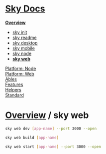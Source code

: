 <!--- This sky web was auto-generated using "npx sky readme" --> 

# [Sky Docs](/README.md)

**[Overview](..%2F..%2F..%2Fdocs%2Foverview%2FOverview.md)**   
* [sky init](..%2F..%2F..%2Fdocs%2Foverview%2F1.sky-init%2Fsky%20init.md)
* [sky readme](..%2F..%2F..%2Fdocs%2Foverview%2F2.sky-readme%2Fsky%20readme.md)
* [sky desktop](..%2F..%2F..%2Fdocs%2Foverview%2Fsky-desktop%2Fsky%20desktop.md)
* [sky mobile](..%2F..%2F..%2Fdocs%2Foverview%2Fsky-mobile%2Fsky%20mobile.md)
* [sky node](..%2F..%2F..%2Fdocs%2Foverview%2Fsky-node%2Fsky%20node.md)
* **[sky web](..%2F..%2F..%2Fdocs%2Foverview%2Fsky-web%2Fsky%20web.md)**
  
[Platform: Node](..%2F..%2F..%2F%40node%2FPlatform%3A%20Node.md)   
[Platform: Web](..%2F..%2F..%2F%40web%2FPlatform%3A%20Web.md)   
[Ables](..%2F..%2F..%2Fables%2FAbles.md)   
[Features](..%2F..%2F..%2Ffeatures%2FFeatures.md)   
[Helpers](..%2F..%2F..%2Fhelpers%2FHelpers.md)   
[Standard](..%2F..%2F..%2Fstandard%2FStandard.md)   

# [Overview](..%2F..%2F..%2Fdocs%2Foverview%2FOverview.md) / sky web

```sh
sky web dev [app-name] --port 3000 --open

```

```sh
sky web build [app-name]

```

```sh
sky web start [app-name] --port 3000 --open

```